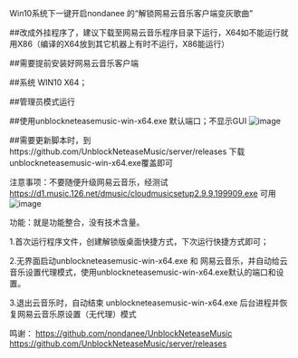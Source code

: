 Win10系统下一键开启nondanee 的“解锁网易云音乐客户端变灰歌曲”

##改成外挂程序了，建议下载至网易云音乐程序目录下运行，X64如不能运行就用X86（编译的X64放到其它机器上有时不运行，X86能运行）

##需要提前安装好网易云音乐客户端

##系统  WIN10 X64；

##管理员模式运行

##使用unblockneteasemusic-win-x64.exe 默认端口；不显示GUI
![image](https://github.com/maxkingmax/win10-Auto-deploy-nondanee-unblockneteasemusic/blob/main/proxy.png)

##需要更新脚本时，到https://github.com/UnblockNeteaseMusic/server/releases
下载unblockneteasemusic-win-x64.exe覆盖即可

注意事项：不要随便升级网易云音乐，经测试 https://d1.music.126.net/dmusic/cloudmusicsetup2.9.9.199909.exe 可用
![image](https://github.com/maxkingmax/win10-Auto-deploy-nondanee-unblockneteasemusic/blob/main/unblockneteasemusic.cfg)

功能：就是功能整合，没有技术含量。

1.首次运行程序文件，创建解锁版桌面快捷方式，下次运行快捷方式即可；

2.无界面启动unblockneteasemusic-win-x64.exe 和 网易云音乐，并自动给云音乐设置代理模式，使用unblockneteasemusic-win-x64.exe默认的端口和设置。

3.退出云音乐时，自动结束 unblockneteasemusic-win-x64.exe 后台进程并恢复网易云音乐原设置（无代理）模式

鸣谢：
https://github.com/nondanee/UnblockNeteaseMusic
https://github.com/UnblockNeteaseMusic/server/releases
